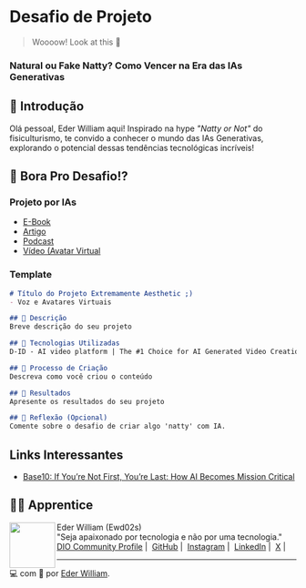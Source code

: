 # Desafio de Projeto

> Woooow! Look at this 👀
> 
### Natural ou Fake Natty? Como Vencer na Era das IAs Generativas

## 🚀 Introdução

Olá pessoal, Eder William aqui! Inspirado na hype _"Natty or Not"_ do fisiculturismo, te convido a conhecer o mundo das IAs Generativas, explorando o potencial dessas tendências tecnológicas incríveis!

## 🎯 Bora Pro Desafio!?

### Projeto por IAs

- [E-Book](https://github.com/ewd02s/desafio-de-projeto-ebook)
- [Artigo](https://github.com/ewd02s/prompts-para-artigo-gerado-por-ia)
- [Podcast](https://github.com/ewd02s/prompts-para-podcast-gerados-por-ia)
- [Vídeo (Avatar Virtual](https://studio.d-id.com/share?id=c8868cf791b534ee1a125b940e4508e1&utm_source=copy)

### Template

```markdown
# Título do Projeto Extremamente Aesthetic ;)
- Voz e Avatares Virtuais

## 📒 Descrição
Breve descrição do seu projeto

## 🤖 Tecnologias Utilizadas
D-ID - AI video platform | The #1 Choice for AI Generated Video Creation Platform

## 🧐 Processo de Criação
Descreva como você criou o conteúdo

## 🚀 Resultados
Apresente os resultados do seu projeto

## 💭 Reflexão (Opcional)
Comente sobre o desafio de criar algo 'natty' com IA.
```

## Links Interessantes

- [Base10: If You’re Not First, You’re Last: How AI Becomes Mission Critical](https://base10.vc/post/generative-ai-mission-critical/)

## 👨‍💻 Apprentice

<p>
    <img 
      align=left 
      margin=10 
      width=80 
      src="https://avatars.githubusercontent.com/u/93952508?v=4"
    />
    <p>Eder William (Ewd02s) <br>
      "Seja apaixonado por tecnologia e não por uma tecnologia." </br>
    <a href="https://web.dio.me/users/Ewd02s/">DIO Community Profile</a>&nbsp;|&nbsp;
    <a href="https://github.com/ewdd02s">GitHub</a>&nbsp;|&nbsp;
    <a href="https://www.instagram.com/ewd02s/">Instagram</a>&nbsp;|&nbsp;
    <a href="https://www.linkedin.com/in/ewd02s">LinkedIn</a>&nbsp;|&nbsp;
    <a href="https://twitter.com/ewd02s">X</a>&nbsp;|&nbsp;

---

💻 com 💜 por [Eder William](https://github.com/ewd02s).
